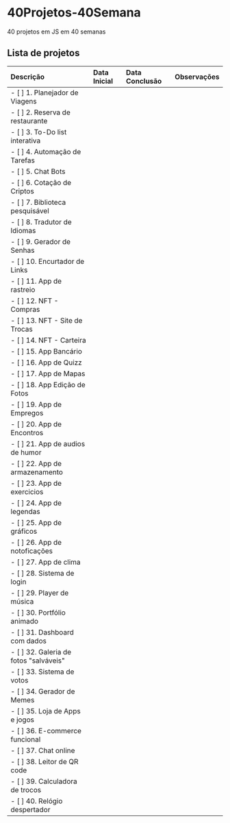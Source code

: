 # 40Projetos-40Semana
 40 projetos em JS em 40 semanas 
 ## Lista de projetos
 Descrição | Data Inicial | Data Conclusão | Observações
 :---| :---| :--- |:---
- [ ] 1. Planejador de Viagens| | |
- [ ] 2. Reserva de restaurante| | |
- [ ] 3. To-Do list interativa| | |
- [ ] 4. Automação de Tarefas| | |
- [ ] 5. Chat Bots| | |
- [ ] 6. Cotação de Criptos| | |
- [ ] 7. Biblioteca pesquisável| | |
- [ ] 8. Tradutor de Idiomas| | |
- [ ] 9. Gerador de Senhas| | |
- [ ] 10. Encurtador de Links | |
- [ ] 11. App de rastreio| | |
- [ ] 12. NFT - Compras| | |
- [ ] 13. NFT - Site de Trocas| | |
- [ ] 14. NFT - Carteira| | |
- [ ] 15. App Bancário| | |
- [ ] 16. App de Quizz| | |
- [ ] 17.  App de Mapas| | |
- [ ] 18. App Edição de Fotos| | |
- [ ] 19. App de Empregos| | |
- [ ] 20. App de Encontros| | |
- [ ] 21. App de audios de humor| | |
- [ ] 22. App de armazenamento| | |
- [ ] 23. App de exercicios| | |
- [ ] 24. App de legendas| | |
- [ ] 25. App de gráficos| | |
- [ ] 26. App de notoficações| | |
- [ ] 27. App de clima| | |
- [ ] 28.  Sistema de login| | |
- [ ] 29. Player de música| | |
- [ ] 30. Portfólio animado| | |
- [ ] 31. Dashboard com dados| | |
- [ ] 32. Galeria de fotos "salváveis"| | |
- [ ] 33. Sistema de votos| | |
- [ ] 34. Gerador de Memes| | |
- [ ] 35. Loja de Apps e jogos| | |
- [ ] 36. E-commerce funcional| | |
- [ ] 37. Chat online| | |
- [ ] 38. Leitor de QR code| | |
- [ ] 39. Calculadora de trocos| | |
- [ ] 40. Relógio despertador| | |
